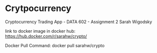 # Crytpocurrency
Cryptocurrency Trading App - DATA 602 - Assignment 2
Sarah Wigodsky

link to docker image in docker hub:
https://hub.docker.com/r/sarahw/crypto/

Docker Pull Command:
docker pull sarahw/crypto
